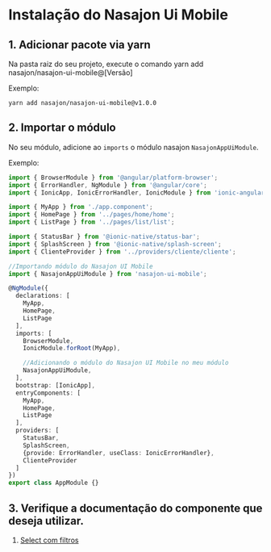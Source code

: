 # Instalação do Nasajon Ui Mobile

## 1. Adicionar pacote via yarn

Na pasta raiz do seu projeto, execute o comando yarn add nasajon/nasajon-ui-mobile@[Versão]

Exemplo:
```
yarn add nasajon/nasajon-ui-mobile@v1.0.0
```

## 2. Importar o módulo
No seu módulo, adicione ao `imports` o módulo nasajon `NasajonAppUiModule`.

Exemplo:
```typescript
import { BrowserModule } from '@angular/platform-browser';
import { ErrorHandler, NgModule } from '@angular/core';
import { IonicApp, IonicErrorHandler, IonicModule } from 'ionic-angular';

import { MyApp } from './app.component';
import { HomePage } from '../pages/home/home';
import { ListPage } from '../pages/list/list';

import { StatusBar } from '@ionic-native/status-bar';
import { SplashScreen } from '@ionic-native/splash-screen';
import { ClienteProvider } from '../providers/cliente/cliente';

//Importando módulo do Nasajon UI Mobile
import { NasajonAppUiModule } from 'nasajon-ui-mobile';

@NgModule({
  declarations: [
    MyApp,
    HomePage,
    ListPage
  ],
  imports: [
    BrowserModule,    
    IonicModule.forRoot(MyApp),

    //Adicionando o módulo do Nasajon UI Mobile no meu módulo
    NasajonAppUiModule,
  ],
  bootstrap: [IonicApp],
  entryComponents: [
    MyApp,
    HomePage,
    ListPage
  ],
  providers: [
    StatusBar,
    SplashScreen,
    {provide: ErrorHandler, useClass: IonicErrorHandler},
    ClienteProvider
  ]
})
export class AppModule {}
```

## 3. Verifique a documentação do componente que deseja utilizar.
1. [Select com filtros](documentacao/NsjAppUiSelect.md)